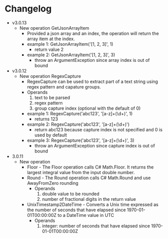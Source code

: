 # Changelog

* v3.0.13
	* New operation GetJsonArrayItem
		* Provided a json array and an index, the operation will return the array item at the index.
		* example 1: GetJsonArrayItem('[1, 2, 3]', 1)
			* return value 2
		* example 2: GetJsonArrayItem('[1, 2, 3]', 3)
			* throw an ArgumentException since array index is out of bound
* v3.0.12
	* New operation RegexCapture
		* RegexCapture can be used to extract part of a text string using regex pattern and capature groups.
		* Operands
			1. text to be parsed
			2. regex pattern
			3. group capture index (optional with the default of 0)
		* example 1: RegexCapture('abc123', '[a-z]+(\\d+)', 1)
			* returns 123
		* example 2: RegexCapture('abc123', '[a-z]+(\\d+)')
			* return abc123 because capture index is not specified and 0 is used by default
		* example 3: RegexCapture('abc123', '[a-z]+(\\d+)', 3)
			* throw an ArgumentException since capture index is out of bound
* 3.0.11
	* New operation 
		* Floor - The Floor operation calls C# Math.Floor.  It returns the largest integral value from the input double number.
		* Round - The Round operation calls C# Math.Round and use AwayFromZero rounding
			* Operands
				1. double value to be rounded
				2. number of fractional digits in the return value
		* UnixTimestamp2DateTime - Converts a Unix time expressed as the number of seconds that have elapsed since 1970-01-01T00:00:00Z to a DateTime value in UTC
			* Operands
				1. integer: number of seconds that have elapsed since 1970-01-01T00:00:00Z
